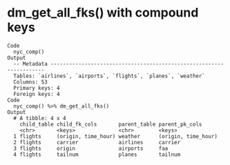 # dm_get_all_fks() with compound keys

    Code
      nyc_comp()
    Output
      -- Metadata --------------------------------------------------------------------
      Tables: `airlines`, `airports`, `flights`, `planes`, `weather`
      Columns: 53
      Primary keys: 4
      Foreign keys: 4
    Code
      nyc_comp() %>% dm_get_all_fks()
    Output
      # A tibble: 4 x 4
        child_table child_fk_cols       parent_table parent_pk_cols     
        <chr>       <keys>              <chr>        <keys>             
      1 flights     (origin, time_hour) weather      (origin, time_hour)
      2 flights     carrier             airlines     carrier            
      3 flights     origin              airports     faa                
      4 flights     tailnum             planes       tailnum            

